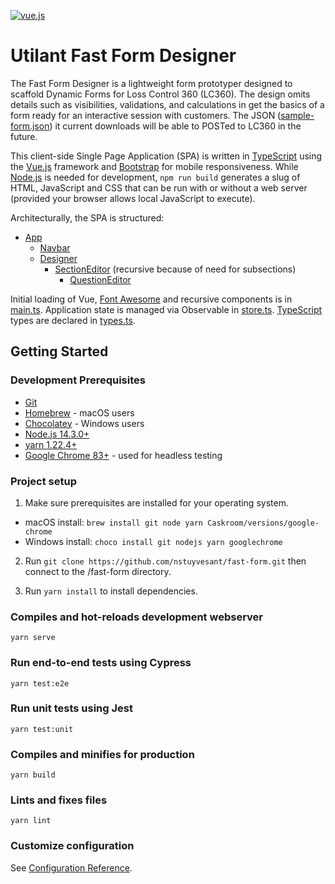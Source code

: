 [![vue.js][vue.js]][vue.js-url]

# Utilant Fast Form Designer

The Fast Form Designer is a lightweight form prototyper designed to scaffold
Dynamic Forms for Loss Control 360 (LC360). The design omits details such as
visibilities, validations, and calculations in get the basics of a form
ready for an interactive session with customers. The JSON ([sample-form.json](/public/sample-form.json)) it current downloads will be able to POSTed to LC360 in the future.

This client-side Single Page Application (SPA) is written in [TypeScript](https://www.typescriptlang.org) using the [Vue.js](https://vuejs.org/) framework and [Bootstrap](https://getbootstrap.com) for mobile responsiveness. While [Node.js](https://nodejs.org/en/) is
needed for development, `npm run build` generates a slug of HTML, JavaScript and CSS that can
be run with or without a web server (provided your browser allows local JavaScript to execute).

Architecturally, the SPA is structured:
- [App](/src/App.vue)
  - [Navbar](/src/components/Navbar.vue)
  - [Designer](/src/components/Designer.vue)
    - [SectionEditor](/src/components/SectionEditor.vue) (recursive because of need for subsections)
      - [QuestionEditor](/src/components/QuestionEditor.vue)

Initial loading of Vue, [Font Awesome](https://fontawesome.com) and recursive components is in [main.ts](/src/main.ts). Application state is managed via Observable in [store.ts](/src/store.ts). [TypeScript](https://www.typescriptlang.org) types are declared in [types.ts](/src/types.ts).

## Getting Started

### Development Prerequisites

- [Git](https://git-scm.com/)
- [Homebrew](https://brew.sh) - macOS users
- [Chocolatey](https://chocolatey.org) - Windows users
- [Node.js 14.3.0+](nodejs.org)
- [yarn 1.22.4+](https://classic.yarnpkg.com/en/)
- [Google Chrome 83+](https://www.google.com/chrome) - used for headless testing

### Project setup

1. Make sure prerequisites are installed for your operating system.
  - macOS install: `brew install git node yarn Caskroom/versions/google-chrome`
  - Windows install: `choco install git nodejs yarn googlechrome`

2. Run `git clone https://github.com/nstuyvesant/fast-form.git` then connect to the /fast-form directory.

3. Run `yarn install` to install dependencies.

### Compiles and hot-reloads development webserver
```
yarn serve
```

### Run end-to-end tests using Cypress
```
yarn test:e2e
```

### Run unit tests using Jest
```
yarn test:unit
```

### Compiles and minifies for production
```
yarn build
```

### Lints and fixes files
```
yarn lint
```

### Customize configuration
See [Configuration Reference](https://cli.vuejs.org/config/).

[vue.js]: https://img.shields.io/badge/vue.js-2.6.11-green.svg
[vue.js-url]: https://vuejs.org/